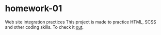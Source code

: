 # homework-01
Web site integration practices
This project is made to practice HTML, SCSS and other coding skills.
To check it [out](https://homework-01.klosmi.repl.co/).
